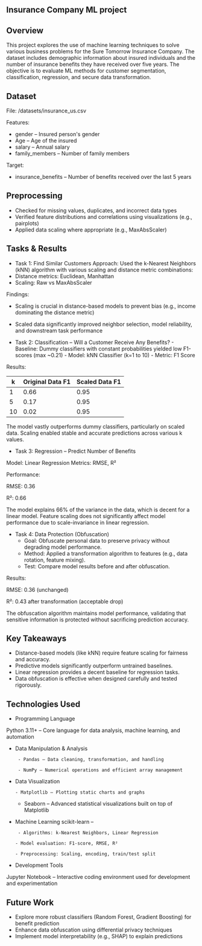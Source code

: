## Insurance Company ML project
## Overview
This project explores the use of machine learning techniques to solve various business problems for the Sure Tomorrow Insurance Company. The dataset includes demographic information about insured individuals and the number of insurance benefits they have received over five years. The objective is to evaluate ML methods for customer segmentation, classification, regression, and secure data transformation. 
## Dataset
File: /datasets/insurance_us.csv

Features:
- gender – Insured person's gender
- Age – Age of the insured
- salary – Annual salary
- family_members – Number of family members

Target:
- insurance_benefits – Number of benefits received over the last 5 years

## Preprocessing
- Checked for missing values, duplicates, and incorrect data types
- Verified feature distributions and correlations using visualizations (e.g., pairplots)
- Applied data scaling where appropriate (e.g., MaxAbsScaler)

## Tasks & Results
- Task 1: Find Similar Customers
Approach:
Used the k-Nearest Neighbors (kNN) algorithm with various scaling and distance metric combinations:
- Distance metrics: Euclidean, Manhattan
- Scaling: Raw vs MaxAbsScaler

Findings:
- Scaling is crucial in distance-based models to prevent bias (e.g., income dominating the distance metric)
- Scaled data significantly improved neighbor selection, model reliability, and downstream task performance

- Task 2: Classification – Will a Customer Receive Any Benefits?
      - Baseline: Dummy classifiers with constant probabilities yielded low F1-scores (max ~0.21)
      - Model: kNN Classifier (k=1 to 10)
      - Metric: F1 Score

Results:

|k	|Original Data F1|	Scaled Data F1|
|----|-----------|--------|
|1|	0.66|	0.95|
|5|	0.17|	0.95|
|10|	0.02|	0.95|


The model vastly outperforms dummy classifiers, particularly on scaled data. Scaling enabled stable and accurate predictions across various k values.

- Task 3: Regression – Predict Number of Benefits

Model: Linear Regression
Metrics: RMSE, R²

Performance:

RMSE: 0.36

R²: 0.66


The model explains 66% of the variance in the data, which is decent for a linear model. Feature scaling does not significantly affect model performance due to scale-invariance in linear regression.

- Task 4: Data Protection (Obfuscation)
     - Goal: Obfuscate personal data to preserve privacy without degrading model performance.
     - Method: Applied a transformation algorithm to features (e.g., data rotation, feature mixing).
     - Test: Compare model results before and after obfuscation.

Results:

RMSE: 0.36 (unchanged)

R²: 0.43 after transformation (acceptable drop)


The obfuscation algorithm maintains model performance, validating that sensitive information is protected without sacrificing prediction accuracy.

## Key Takeaways
- Distance-based models (like kNN) require feature scaling for fairness and accuracy.
- Predictive models significantly outperform untrained baselines.
- Linear regression provides a decent baseline for regression tasks.
- Data obfuscation is effective when designed carefully and tested rigorously.

 ## Technologies Used
- Programming Language
  
Python 3.11+ – Core language for data analysis, machine learning, and automation

- Data Manipulation & Analysis
  
       - Pandas – Data cleaning, transformation, and handling

       - NumPy – Numerical operations and efficient array management

- Data Visualization
  
      - Matplotlib – Plotting static charts and graphs

     - Seaborn – Advanced statistical visualizations built on top of Matplotlib

- Machine Learning
scikit-learn –

       - Algorithms: k-Nearest Neighbors, Linear Regression

      - Model evaluation: F1-score, RMSE, R²

      - Preprocessing: Scaling, encoding, train/test split

- Development Tools
  
Jupyter Notebook – Interactive coding environment used for development and experimentation

## Future Work
- Explore more robust classifiers (Random Forest, Gradient Boosting) for benefit prediction
- Enhance data obfuscation using differential privacy techniques
- Implement model interpretability (e.g., SHAP) to explain predictions
